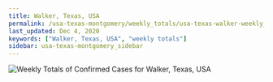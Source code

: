 ```yaml
---
title: Walker, Texas, USA
permalink: /usa-texas-montgomery/weekly_totals/usa-texas-walker-weekly_totals.html
last_updated: Dec 4, 2020
keywords: ["Walker, Texas, USA", "weekly totals"]
sidebar: usa-texas-montgomery_sidebar
---
```


![Weekly Totals of Confirmed Cases for Walker, Texas, USA](/covid_tracker/images/graphs/usa-texas-walker-weekly_totals_graph.png)
